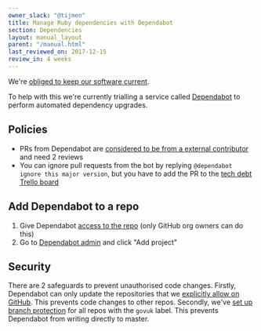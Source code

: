 ```yaml
---
owner_slack: "@tijmen"
title: Manage Ruby dependencies with Dependabot
section: Dependencies
layout: manual_layout
parent: "/manual.html"
last_reviewed_on: 2017-12-15
review_in: 4 weeks
---
```


We're [obliged to keep our software current][current].

To help with this we're currently trialling a service called [Dependabot][] to perform automated dependency upgrades.

## Policies

- PRs from Dependabot are [considered to be from a external contributor][ext] and need 2 reviews
- You can ignore pull requests from the bot by replying `@dependabot ignore this major version`, but you have to add the PR to the [tech debt Trello board][tech-debt]

## Add Dependabot to a repo

1. Give Dependabot [access to the repo][access] (only GitHub org owners can do this)
2. Go to [Dependabot admin][admin] and click "Add project"

## Security

There are 2 safeguards to prevent unauthorised code changes. Firstly, Dependabot can only update the repositories that we [explicitly allow on GitHub][access]. This prevents code changes to other repos. Secondly, we've [set up branch protection](/manual/configure-github-repo.html#auto-configuration) for all repos with the `govuk` label. This prevents Dependabot from writing directly to master.

[ext]: https://github.com/alphagov/govuk-rfcs/blob/master/rfc-052-pull-request-merging-process.md#a-change-from-an-external-contributor
[tech-debt]: https://trello.com/c/tBEHwkI9/62-wip-out-of-date-dependencies
[access]: https://github.com/organizations/alphagov/settings/installations/64726
[current]: /manual/keeping-software-current.html
[Dependabot]: https://dependabot.com
[admin]: https://app.dependabot.com/accounts/alphagov/repos
